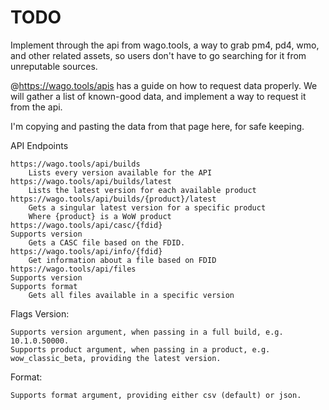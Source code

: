 # TODO

Implement through the api from wago.tools, a way to grab pm4, pd4, wmo, and other related assets, so users don't have to go searching for it from unreputable sources.

@https://wago.tools/apis has a guide on how to request data properly. We will gather a list of known-good data, and implement a way to request it from the api.

I'm copying and pasting the data from that page here, for safe keeping.

API Endpoints

    https://wago.tools/api/builds
        Lists every version available for the API
    https://wago.tools/api/builds/latest
        Lists the latest version for each available product
    https://wago.tools/api/builds/{product}/latest
        Gets a singular latest version for a specific product
        Where {product} is a WoW product
    https://wago.tools/api/casc/{fdid}
    Supports version
        Gets a CASC file based on the FDID.
    https://wago.tools/api/info/{fdid}
        Get information about a file based on FDID
    https://wago.tools/api/files
    Supports version
    Supports format
        Gets all files available in a specific version

Flags
Version:

    Supports version argument, when passing in a full build, e.g. 10.1.0.50000.
    Supports product argument, when passing in a product, e.g. wow_classic_beta, providing the latest version.

Format:

    Supports format argument, providing either csv (default) or json.